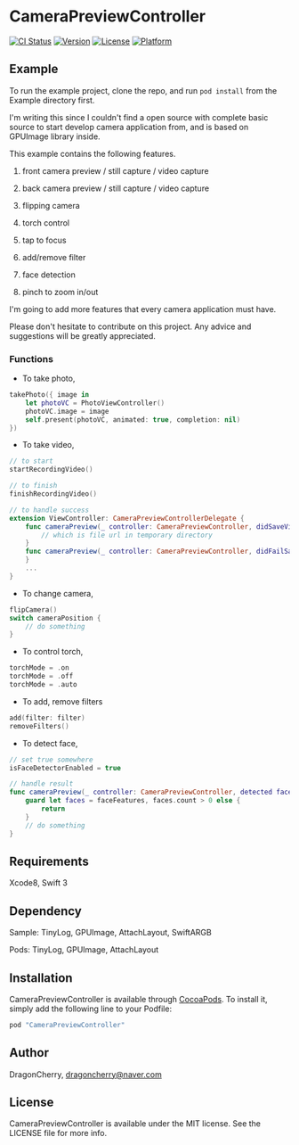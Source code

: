 # CameraPreviewController

[![CI Status](http://img.shields.io/travis/DragonCherry/CameraPreviewController.svg?style=flat)](https://travis-ci.org/DragonCherry/CameraPreviewController)
[![Version](https://img.shields.io/cocoapods/v/CameraPreviewController.svg?style=flat)](http://cocoapods.org/pods/CameraPreviewController)
[![License](https://img.shields.io/cocoapods/l/CameraPreviewController.svg?style=flat)](http://cocoapods.org/pods/CameraPreviewController)
[![Platform](https://img.shields.io/cocoapods/p/CameraPreviewController.svg?style=flat)](http://cocoapods.org/pods/CameraPreviewController)

## Example

To run the example project, clone the repo, and run `pod install` from the Example directory first.

I'm writing this since I couldn't find a open source with complete basic source to start develop camera application from, and is based on GPUImage library inside.

This example contains the following features.

1) front camera preview / still capture / video capture

2) back camera preview / still capture / video capture

3) flipping camera

4) torch control

5) tap to focus

6) add/remove filter

7) face detection

8) pinch to zoom in/out

I'm going to add more features that every camera application must have.

Please don't hesitate to contribute on this project. Any advice and suggestions will be greatly appreciated.

### Functions

- To take photo,

```Swift
takePhoto({ image in
    let photoVC = PhotoViewController()
    photoVC.image = image
    self.present(photoVC, animated: true, completion: nil)
})
```

- To take video,

```Swift
// to start
startRecordingVideo()

// to finish
finishRecordingVideo()

// to handle success
extension ViewController: CameraPreviewControllerDelegate {
    func cameraPreview(_ controller: CameraPreviewController, didSaveVideoAt url: URL) {
        // which is file url in temporary directory
    }
    func cameraPreview(_ controller: CameraPreviewController, didFailSaveVideoWithError error: Error) {
    }
    ...
}
```

- To change camera,

```Swift
flipCamera()
switch cameraPosition {
    // do something
}
```

- To control torch,

```Swift
torchMode = .on
torchMode = .off
torchMode = .auto
```

- To add, remove filters

```Swift
add(filter: filter)
removeFilters()
```

- To detect face,

```Swift
// set true somewhere
isFaceDetectorEnabled = true

// handle result
func cameraPreview(_ controller: CameraPreviewController, detected faceFeatures: [CIFaceFeature]?, aperture: CGRect, orientation: UIDeviceOrientation) {
    guard let faces = faceFeatures, faces.count > 0 else {
        return
    }
    // do something
}
```

## Requirements

Xcode8, Swift 3

## Dependency

Sample: TinyLog, GPUImage, AttachLayout, SwiftARGB

Pods: TinyLog, GPUImage, AttachLayout

## Installation

CameraPreviewController is available through [CocoaPods](http://cocoapods.org). To install
it, simply add the following line to your Podfile:

```ruby
pod "CameraPreviewController"
```

## Author

DragonCherry, dragoncherry@naver.com

## License

CameraPreviewController is available under the MIT license. See the LICENSE file for more info.
